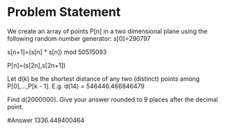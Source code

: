 # Problem Statement
We create an array of points  P[n] in a two dimensional plane using the following random number generator:
s[0]=290797


s[n+1]=(s[n] * s[n]) mod 50515093


P[n]=(s[2n],s[2n+1])

Let d(k)  be the shortest distance of any two (distinct) points among P[0],...,P[k - 1].
E.g. d(14) = 546446.466846479

Find d(2000000). Give your answer rounded to 9 places after the decimal point.

#Answer
1336.449400464
